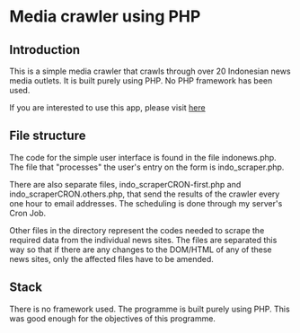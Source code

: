 # Media crawler using PHP

## Introduction

This is a simple media crawler that crawls through over 20 Indonesian news media outlets. It is built purely using PHP. No PHP framework has been used. 

If you are interested to use this app, please visit [here](http://www.thekazrah.com/php_scrape/indonews.php)

## File structure

The code for the simple user interface is found in the file indonews.php. The file that "processes" the user's entry on the form is indo_scraper.php. 

There are also separate files, indo_scraperCRON-first.php and indo_scraperCRON.others.php, that send the results of the crawler every one hour to email addresses. The scheduling is done through my server's Cron Job. 

Other files in the directory represent the codes needed to scrape the required data from the individual news sites. The files are separated this way so that if there are any changes to the DOM/HTML of any of these news sites, only the affected files have to be amended. 

## Stack

There is no framework used. The programme is built purely using PHP. This was good enough for the objectives of this programme. 

